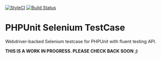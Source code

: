 [![StyleCI](https://styleci.io/repos/68802571/shield?branch=master)](https://styleci.io/repos/68802571)
[![Build Status](https://img.shields.io/travis/sepehr/phpunit-selenium-webdriver/master.svg?style=flat-square)](https://travis-ci.org/sepehr/phpunit-selenium-webdriver)

# PHPUnit Selenium TestCase
Webdriver-backed Selenium testcase for PHPUnit with fluent testing API.

**THIS IS A WORK IN PROGRESS. PLEASE CHECK BACK SOON ;)**
